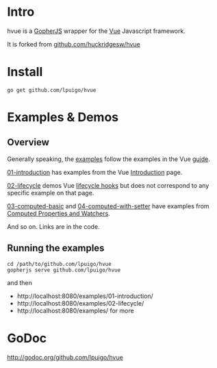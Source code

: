 # Intro

hvue is a [GopherJS](https://github.com/gopherjs/gopherjs) wrapper for the
[Vue](https://vuejs.org/) Javascript framework.


It is forked from [github.com/huckridgesw/hvue](https://github.com/huckridgesw/hvue)

# Install

`go get github.com/lpuigo/hvue`

# Examples & Demos

## Overview

Generally speaking, the [examples](https://github.com/huckridgesw/hvue/tree/master/examples)
follow the examples in the Vue [guide](https://vuejs.org/v2/guide/).

[01-introduction](https://github.com/lpuigo/hvue/tree/master/examples/01-introduction)
has examples from the Vue [Introduction](https://vuejs.org/v2/guide/index.html) page.

[02-lifecycle](https://github.com/lpuigo/hvue/tree/master/examples/02-lifecycle)
demos Vue [lifecycle hooks](https://vuejs.org/v2/guide/instance.html#Instance-Lifecycle-Hooks)
but does not correspond to any specific example on that page.

[03-computed-basic](https://github.com/lpuigo/hvue/tree/master/examples/03-computed-basic)
and [04-computed-with-setter](https://github.com/lpuigo/hvue/tree/master/examples/04-computed-with-setter)
have examples from [Computed Properties and Watchers](https://vuejs.org/v2/guide/computed.html).

And so on.  Links are in the code.

## Running the examples

```
cd /path/to/github.com/lpuigo/hvue
gopherjs serve github.com/lpuigo/hvue
```
and then
- http://localhost:8080/examples/01-introduction/
- http://localhost:8080/examples/02-lifecycle/
- http://localhost:8080/examples/ for more

# GoDoc

http://godoc.org/github.com/lpuigo/hvue
